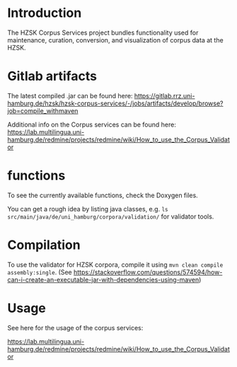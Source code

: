 # Introduction

The HZSK Corpus Services project bundles functionality used for maintenance, curation, conversion, and visualization of corpus data at the HZSK.  

# Gitlab artifacts

The latest compiled .jar can be found here: 
https://gitlab.rrz.uni-hamburg.de/hzsk/hzsk-corpus-services/-/jobs/artifacts/develop/browse?job=compile_withmaven



Additional info on the Corpus services can be found here:
https://lab.multilingua.uni-hamburg.de/redmine/projects/redmine/wiki/How_to_use_the_Corpus_Validator

# functions

To see the currently available functions, check the Doxygen files.

You can get a rough idea by listing java classes, e.g. `ls src/main/java/de/uni_hamburg/corpora/validation/` for validator tools.

# Compilation

To use the validator for HZSK corpora, compile it using `mvn clean compile assembly:single`.
(See https://stackoverflow.com/questions/574594/how-can-i-create-an-executable-jar-with-dependencies-using-maven)


# Usage

See here for the usage of the corpus services:

https://lab.multilingua.uni-hamburg.de/redmine/projects/redmine/wiki/How_to_use_the_Corpus_Validator
